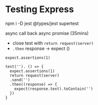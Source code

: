 # Testing Express
npm i -D jest @types/jest supertest


async call back
async promise (35mins)
  - close test with `return request(server)`
  - `.then` response -> expect ()

`expect.assertions(1)` 

    test(''). () => {
      expect.assertions(1)
      return request(server)
      .send('')
      .then((response) => {
        expect(response.text).toContain('')
      })
    }